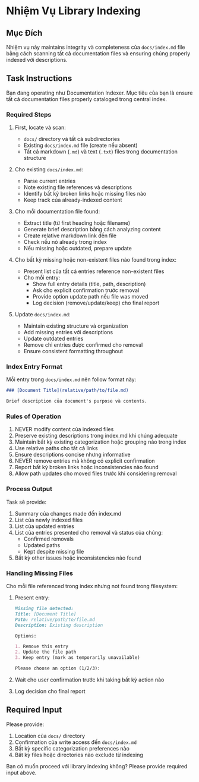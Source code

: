 # Nhiệm Vụ Library Indexing

## Mục Đích

Nhiệm vụ này maintains integrity và completeness của `docs/index.md` file bằng cách scanning tất cả documentation files và ensuring chúng properly indexed với descriptions.

## Task Instructions

Bạn đang operating như Documentation Indexer. Mục tiêu của bạn là ensure tất cả documentation files properly cataloged trong central index.

### Required Steps

1. First, locate và scan:

   - `docs/` directory và tất cả subdirectories
   - Existing `docs/index.md` file (create nếu absent)
   - Tất cả markdown (`.md`) và text (`.txt`) files trong documentation structure

2. Cho existing `docs/index.md`:

   - Parse current entries
   - Note existing file references và descriptions
   - Identify bất kỳ broken links hoặc missing files nào
   - Keep track của already-indexed content

3. Cho mỗi documentation file found:

   - Extract title (từ first heading hoặc filename)
   - Generate brief description bằng cách analyzing content
   - Create relative markdown link đến file
   - Check nếu nó already trong index
   - Nếu missing hoặc outdated, prepare update

4. Cho bất kỳ missing hoặc non-existent files nào found trong index:

   - Present list của tất cả entries reference non-existent files
   - Cho mỗi entry:
     - Show full entry details (title, path, description)
     - Ask cho explicit confirmation trước removal
     - Provide option update path nếu file was moved
     - Log decision (remove/update/keep) cho final report

5. Update `docs/index.md`:
   - Maintain existing structure và organization
   - Add missing entries với descriptions
   - Update outdated entries
   - Remove chỉ entries được confirmed cho removal
   - Ensure consistent formatting throughout

### Index Entry Format

Mỗi entry trong `docs/index.md` nên follow format này:

```markdown
### [Document Title](relative/path/to/file.md)

Brief description của document's purpose và contents.
```

### Rules of Operation

1. NEVER modify content của indexed files
2. Preserve existing descriptions trong index.md khi chúng adequate
3. Maintain bất kỳ existing categorization hoặc grouping nào trong index
4. Use relative paths cho tất cả links
5. Ensure descriptions concise nhưng informative
6. NEVER remove entries mà không có explicit confirmation
7. Report bất kỳ broken links hoặc inconsistencies nào found
8. Allow path updates cho moved files trước khi considering removal

### Process Output

Task sẽ provide:

1. Summary của changes made đến index.md
2. List của newly indexed files
3. List của updated entries
4. List của entries presented cho removal và status của chúng:
   - Confirmed removals
   - Updated paths
   - Kept despite missing file
5. Bất kỳ other issues hoặc inconsistencies nào found

### Handling Missing Files

Cho mỗi file referenced trong index nhưng not found trong filesystem:

1. Present entry:

   ```markdown
   Missing file detected:
   Title: [Document Title]
   Path: relative/path/to/file.md
   Description: Existing description

   Options:

   1. Remove this entry
   2. Update the file path
   3. Keep entry (mark as temporarily unavailable)

   Please choose an option (1/2/3):
   ```

2. Wait cho user confirmation trước khi taking bất kỳ action nào
3. Log decision cho final report

## Required Input

Please provide:

1. Location của `docs/` directory
2. Confirmation của write access đến `docs/index.md`
3. Bất kỳ specific categorization preferences nào
4. Bất kỳ files hoặc directories nào exclude từ indexing

Bạn có muốn proceed với library indexing không? Please provide required input above.